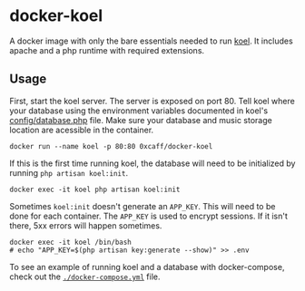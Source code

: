 docker-koel
===========

A docker image with only the bare essentials needed to run [koel]. It includes
apache and a php runtime with required extensions.

Usage
-----

First, start the koel server. The server is exposed on port 80. Tell koel where
your database using the environment variables documented in koel's
[config/database.php][dbConfig] file. Make sure your database and music storage
location are acessible in the container.

    docker run --name koel -p 80:80 0xcaff/docker-koel

If this is the first time running koel, the database will need to be initialized
by running `php artisan koel:init`.

    docker exec -it koel php artisan koel:init

Sometimes `koel:init` doesn't generate an `APP_KEY`. This will need to be
done for each container. The `APP_KEY` is used to encrypt sessions. If it isn't
there, 5xx errors will happen sometimes.

    docker exec -it koel /bin/bash
    # echo "APP_KEY=$(php artisan key:generate --show)" >> .env

To see an example of running koel and a database with docker-compose, check out
the [`./docker-compose.yml`][compose] file.

[dbConfig]: https://github.com/phanan/koel/blob/baa5b7af13e7f66ff1d2df1778c65757a73e478f/config/database.php
[koel]: https://koel.phanan.net/
[compose]: ./docker-compose.yml
